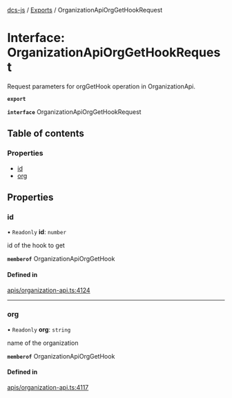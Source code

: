[dcs-js](../README.md) / [Exports](../modules.md) / OrganizationApiOrgGetHookRequest

# Interface: OrganizationApiOrgGetHookRequest

Request parameters for orgGetHook operation in OrganizationApi.

**`export`**

**`interface`** OrganizationApiOrgGetHookRequest

## Table of contents

### Properties

- [id](OrganizationApiOrgGetHookRequest.md#id)
- [org](OrganizationApiOrgGetHookRequest.md#org)

## Properties

### <a id="id" name="id"></a> id

• `Readonly` **id**: `number`

id of the hook to get

**`memberof`** OrganizationApiOrgGetHook

#### Defined in

[apis/organization-api.ts:4124](https://github.com/unfoldingWord/dcs-js/blob/b29eb7a/apis/organization-api.ts#L4124)

___

### <a id="org" name="org"></a> org

• `Readonly` **org**: `string`

name of the organization

**`memberof`** OrganizationApiOrgGetHook

#### Defined in

[apis/organization-api.ts:4117](https://github.com/unfoldingWord/dcs-js/blob/b29eb7a/apis/organization-api.ts#L4117)
